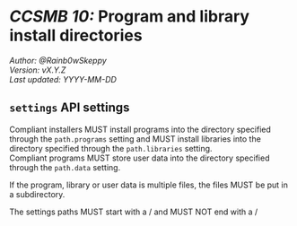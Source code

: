 # *CCSMB 10:* Program and library install directories 

*Author: @Rainb0wSkeppy*  
*Version: vX.Y.Z*  
*Last updated: YYYY-MM-DD*  

## `settings` API settings

Compliant installers MUST install programs into the directory specified through the `path.programs` setting and MUST install libraries into the directory specified through the `path.libraries` setting.  
Compliant programs MUST store user data into the directory specified through the `path.data` setting.

If the program, library or user data is multiple files, the files MUST be put in a subdirectory.

The settings paths MUST start with a / and MUST NOT end with a /
